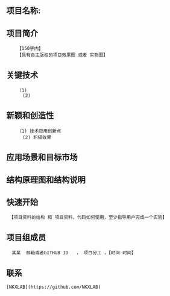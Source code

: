 ## 项目名称:
## 项目简介
        【150字内】
        【具有自主版权的项目效果图 或者 实物图】


## 关键技术
        （1)
          (2)

## 新颖和创造性
        （1) 技术应用创新点
          (2) 积极效果

## 应用场景和目标市场


## 结构原理图和结构说明


## 快速开始
     【项目资料的结构 和 项目资料、代码如何使用，至少指导用户完成一个实验】

## 项目组成员
      某某  邮箱或者GITHUB ID   ， 项目分工 ，【时间-时间】
## 联系
    [NKXLAB](https://github.com/NKXLAB)
